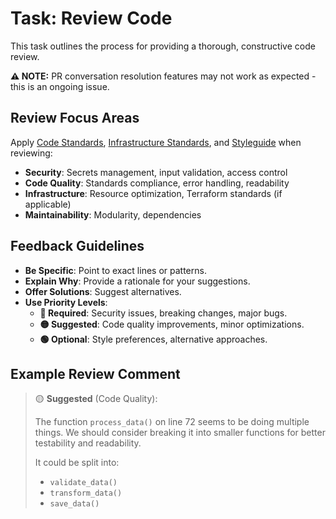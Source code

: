 # Task: Review Code

This task outlines the process for providing a thorough, constructive code review.

**⚠️ NOTE:** PR conversation resolution features may not work as expected - this is an ongoing issue.

## Review Focus Areas

Apply [Code Standards](../concepts/code-standards.md), [Infrastructure Standards](../concepts/infrastructure-standards.md), and
[Styleguide](../concepts/styleguide.md) when reviewing:

- **Security**: Secrets management, input validation, access control  
- **Code Quality**: Standards compliance, error handling, readability
- **Infrastructure**: Resource optimization, Terraform standards (if applicable)
- **Maintainability**: Modularity, dependencies

## Feedback Guidelines

- **Be Specific**: Point to exact lines or patterns.
- **Explain Why**: Provide a rationale for your suggestions.
- **Offer Solutions**: Suggest alternatives.
- **Use Priority Levels**:
  - **🔴 Required**: Security issues, breaking changes, major bugs.
  - **🟡 Suggested**: Code quality improvements, minor optimizations.
  - **🟢 Optional**: Style preferences, alternative approaches.

## Example Review Comment

> 🟡 **Suggested** (Code Quality):
>
> The function `process_data()` on line 72 seems to be doing multiple things.
> We should consider breaking it into smaller functions for better testability and readability.
>
> It could be split into:
>
> - `validate_data()`
> - `transform_data()`
> - `save_data()`
